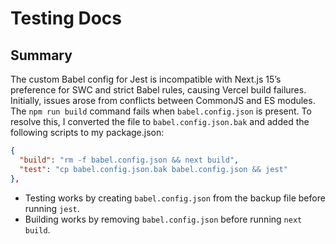 # Testing Docs

## Summary

The custom Babel config for Jest is incompatible with Next.js 15’s preference for SWC and strict Babel rules, causing Vercel build failures. Initially, issues arose from conflicts between CommonJS and ES modules. The `npm run build` command fails when `babel.config.json` is present. To resolve this, I converted the file to `babel.config.json.bak` and added the following scripts to my package.json:

```json
{
  "build": "rm -f babel.config.json && next build",
  "test": "cp babel.config.json.bak babel.config.json && jest"
},
```

- Testing works by creating `babel.config.json` from the backup file before running `jest`.
- Building works by removing `babel.config.json` before running `next build`.
